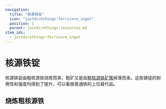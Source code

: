 ```yaml
---
navigation:
  title: "核源铁锭"
  icon: "justdirethings:ferricore_ingot"
  position: 1
  parent: justdirethings:resources.md
item_ids:
  - justdirethings:ferricore_ingot
---
```


# 核源铁锭

核源铁锭由粗核源铁烧炼而来，粗矿又是由[粗核源铁矿簇](./res_ferricore_raw.md)掉落而来。这些铸锭的耐用性和强度均得到了提升，可以看做普通铁的上位替代品。

## 烧炼粗核源铁



<Recipe id="justdirethings:ferricore_ingot_smelted" />

